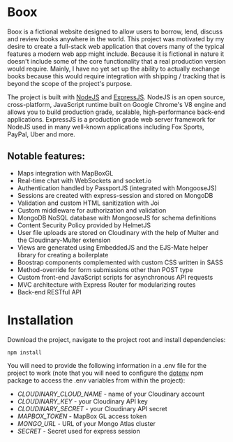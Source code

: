# Boox

Boox is a fictional website designed to allow users to borrow, lend, discuss and review books anywhere in the world. This project was motivated by my desire to create a full-stack web application that covers many of the typical features a modern web app might include. Because it is fictional in nature it doesn't include some of the core functionality that a real production version would require. Mainly, I have no yet set up the ability to actually exchange books because this would require integration with shipping / tracking that is beyond the scope of the project's purpose.

The project is built with [NodeJS](https://nodejs.org/en/) and [ExpressJS](https://expressjs.com/). NodeJS is an open source, cross-platform, JavaScript runtime built on Google Chrome's V8 engine and allows you to build production grade, scalable, high-performance back-end applications. ExpressJS is a production grade web server framework for NodeJS used in many well-known applications including Fox Sports, PayPal, Uber and more.

## Notable features:

- Maps integration with MapBoxGL
- Real-time chat with WebSockets and socket.io
- Authentication handled by PassportJS (integrated with MongooseJS)
- Sessions are created with express-session and stored on MongoDB
- Validation and custom HTML sanitization with Joi
- Custom middleware for authorization and validation
- MongoDB NoSQL database with MongooseJS for schema definitions
- Content Security Policy provided by HelmetJS
- User file uploads are stored on Cloudinary with the help of Multer and the Cloudinary-Multer extension
- Views are generated using EmbeddedJS and the EJS-Mate helper library for creating a boilerplate
- Boostrap components complemented with custom CSS written in SASS
- Method-override for form submissions other than POST type
- Custom front-end JavaScript scripts for asynchronous API requests
- MVC architecture with Express Router for modularizing routes
- Back-end RESTful API

# Installation

Download the project, navigate to the project root and install dependencies:

`npm install`

You will need to provide the following information in a .env file for the project to work (note that you will need to configure the [dotenv](https://www.npmjs.com/package/dotenv) npm package to access the .env variables from within the project):

- _CLOUDINARY_CLOUD_NAME_ - name of your Cloudinary account
- _CLOUDINARY_KEY_ - your Cloudinary API key
- _CLOUDINARY_SECRET_ - your Cloudinary API secret
- _MAPBOX_TOKEN_ - MapBox GL access token
- _MONGO_URL_ - URL of your Mongo Atlas cluster
- _SECRET_ - Secret used for express session
